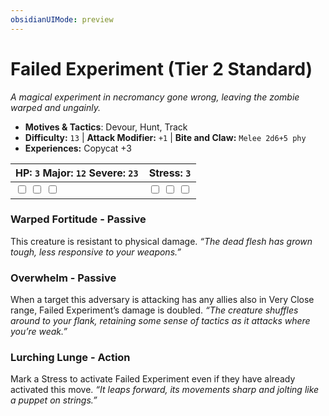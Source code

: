 ```yaml
---
obsidianUIMode: preview
---
```

# Failed Experiment (Tier 2 Standard)

*A magical experiment in necromancy gone wrong, leaving the zombie warped and ungainly.*

- **Motives & Tactics**: Devour, Hunt, Track
- **Difficulty:** `13` | **Attack Modifier:** `+1` | **Bite and Claw:** `Melee 2d6+5 phy`
- **Experiences:** Copycat +3

| HP: `3` Major: `12` Severe: `23` | Stress: `3` |
|--|--|
|  <input type="checkbox" unchecked id="63eec844"> <input type="checkbox" unchecked id="39252a32"> <input type="checkbox" unchecked id="429499ca"> |  <input type="checkbox" unchecked id="6890161d"> <input type="checkbox" unchecked id="956e2be8"> <input type="checkbox" unchecked id="3bf25ed0"> |

### Warped Fortitude - Passive

This creature is resistant to physical damage. *“The dead flesh has grown tough, less responsive to your weapons.”*

### Overwhelm - Passive

When a target this adversary is attacking has any allies also in Very Close range, Failed Experiment’s damage is doubled. *“The creature shuffles around to your flank, retaining some sense of tactics as it attacks where you’re weak.”*

### Lurching Lunge - Action

Mark a Stress to activate Failed Experiment even if they have already activated this move. *“It leaps forward, its movements sharp and jolting like a puppet on strings.”*




